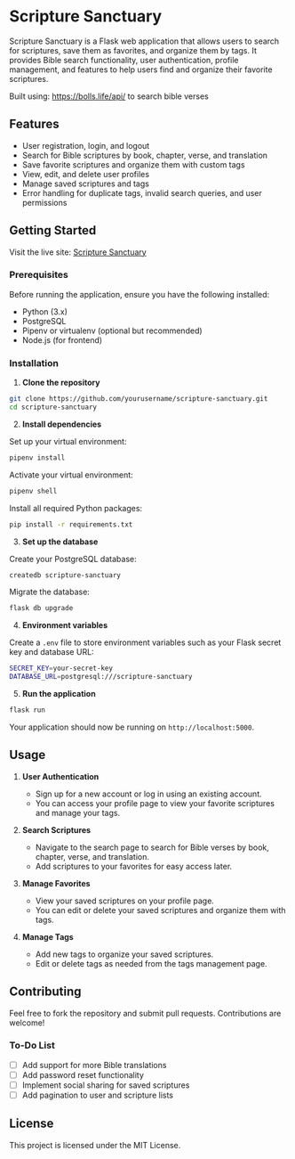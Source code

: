 # Scripture Sanctuary

Scripture Sanctuary is a Flask web application that allows users to search for scriptures, save them as favorites, and organize them by tags. It provides Bible search functionality, user authentication, profile management, and features to help users find and organize their favorite scriptures.

Built using: https://bolls.life/api/ to search bible verses

## Features

- User registration, login, and logout
- Search for Bible scriptures by book, chapter, verse, and translation
- Save favorite scriptures and organize them with custom tags
- View, edit, and delete user profiles
- Manage saved scriptures and tags
- Error handling for duplicate tags, invalid search queries, and user permissions

## Getting Started

Visit the live site: [Scripture Sanctuary](https://scripture-sanctuary.onrender.com/)

### Prerequisites

Before running the application, ensure you have the following installed:

- Python (3.x)
- PostgreSQL
- Pipenv or virtualenv (optional but recommended)
- Node.js (for frontend)

### Installation

1. **Clone the repository**

```bash
git clone https://github.com/yourusername/scripture-sanctuary.git
cd scripture-sanctuary
```

2. **Install dependencies**

Set up your virtual environment:

```bash
pipenv install
```

Activate your virtual environment:

```bash
pipenv shell
```

Install all required Python packages:

```bash
pip install -r requirements.txt
```

3. **Set up the database**

Create your PostgreSQL database:

```bash
createdb scripture-sanctuary
```

Migrate the database:

```bash
flask db upgrade
```

4. **Environment variables**

Create a `.env` file to store environment variables such as your Flask secret key and database URL:

```bash
SECRET_KEY=your-secret-key
DATABASE_URL=postgresql:///scripture-sanctuary
```

5. **Run the application**

```bash
flask run
```

Your application should now be running on `http://localhost:5000`.

## Usage

1. **User Authentication**
   - Sign up for a new account or log in using an existing account.
   - You can access your profile page to view your favorite scriptures and manage your tags.

2. **Search Scriptures**
   - Navigate to the search page to search for Bible verses by book, chapter, verse, and translation.
   - Add scriptures to your favorites for easy access later.

3. **Manage Favorites**
   - View your saved scriptures on your profile page.
   - You can edit or delete your saved scriptures and organize them with tags.

4. **Manage Tags**
   - Add new tags to organize your saved scriptures.
   - Edit or delete tags as needed from the tags management page.

## Contributing

Feel free to fork the repository and submit pull requests. Contributions are welcome!

### To-Do List

- [ ] Add support for more Bible translations
- [ ] Add password reset functionality
- [ ] Implement social sharing for saved scriptures
- [ ] Add pagination to user and scripture lists

## License

This project is licensed under the MIT License.

